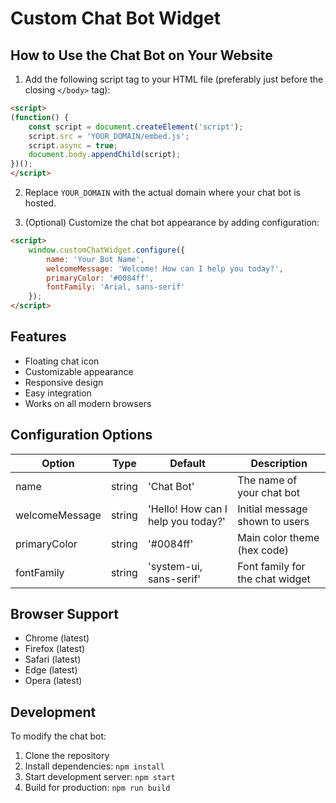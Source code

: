 # Custom Chat Bot Widget

## How to Use the Chat Bot on Your Website

1. Add the following script tag to your HTML file (preferably just before the closing `</body>` tag):

```html
<script>
(function() {
    const script = document.createElement('script');
    script.src = 'YOUR_DOMAIN/embed.js';
    script.async = true;
    document.body.appendChild(script);
})();
</script>
```

2. Replace `YOUR_DOMAIN` with the actual domain where your chat bot is hosted.

3. (Optional) Customize the chat bot appearance by adding configuration:

```html
<script>
    window.customChatWidget.configure({
        name: 'Your Bot Name',
        welcomeMessage: 'Welcome! How can I help you today?',
        primaryColor: '#0084ff',
        fontFamily: 'Arial, sans-serif'
    });
</script>
```

## Features

- Floating chat icon
- Customizable appearance
- Responsive design
- Easy integration
- Works on all modern browsers

## Configuration Options

| Option | Type | Default | Description |
|--------|------|---------|-------------|
| name | string | 'Chat Bot' | The name of your chat bot |
| welcomeMessage | string | 'Hello! How can I help you today?' | Initial message shown to users |
| primaryColor | string | '#0084ff' | Main color theme (hex code) |
| fontFamily | string | 'system-ui, sans-serif' | Font family for the chat widget |

## Browser Support

- Chrome (latest)
- Firefox (latest)
- Safari (latest)
- Edge (latest)
- Opera (latest)

## Development

To modify the chat bot:

1. Clone the repository
2. Install dependencies: `npm install`
3. Start development server: `npm start`
4. Build for production: `npm run build`